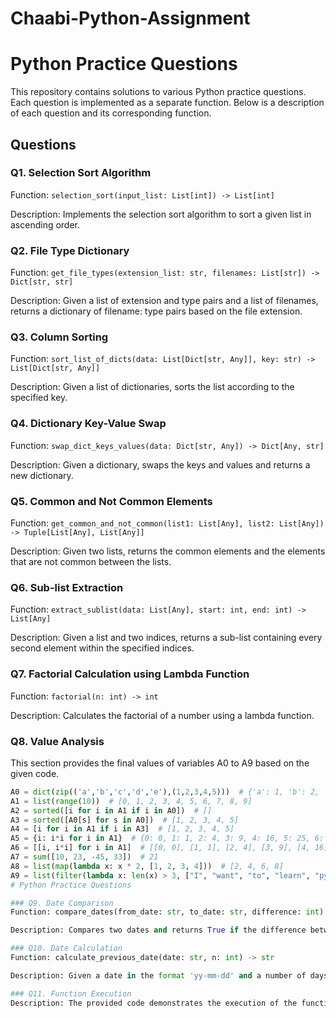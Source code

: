 # Chaabi-Python-Assignment
# Python Practice Questions

This repository contains solutions to various Python practice questions. Each question is implemented as a separate function. Below is a description of each question and its corresponding function.

## Questions

### Q1. Selection Sort Algorithm

Function: `selection_sort(input_list: List[int]) -> List[int]`

Description: Implements the selection sort algorithm to sort a given list in ascending order.

### Q2. File Type Dictionary

Function: `get_file_types(extension_list: str, filenames: List[str]) -> Dict[str, str]`

Description: Given a list of extension and type pairs and a list of filenames, returns a dictionary of filename: type pairs based on the file extension.

### Q3. Column Sorting

Function: `sort_list_of_dicts(data: List[Dict[str, Any]], key: str) -> List[Dict[str, Any]]`

Description: Given a list of dictionaries, sorts the list according to the specified key.

### Q4. Dictionary Key-Value Swap

Function: `swap_dict_keys_values(data: Dict[str, Any]) -> Dict[Any, str]`

Description: Given a dictionary, swaps the keys and values and returns a new dictionary.

### Q5. Common and Not Common Elements

Function: `get_common_and_not_common(list1: List[Any], list2: List[Any]) -> Tuple[List[Any], List[Any]]`

Description: Given two lists, returns the common elements and the elements that are not common between the lists.

### Q6. Sub-list Extraction

Function: `extract_sublist(data: List[Any], start: int, end: int) -> List[Any]`

Description: Given a list and two indices, returns a sub-list containing every second element within the specified indices.

### Q7. Factorial Calculation using Lambda Function

Function: `factorial(n: int) -> int`

Description: Calculates the factorial of a number using a lambda function.

### Q8. Value Analysis

This section provides the final values of variables A0 to A9 based on the given code.

```python
A0 = dict(zip(('a','b','c','d','e'),(1,2,3,4,5)))  # {'a': 1, 'b': 2, 'c': 3, 'd': 4, 'e': 5}
A1 = list(range(10))  # [0, 1, 2, 3, 4, 5, 6, 7, 8, 9]
A2 = sorted([i for i in A1 if i in A0])  # []
A3 = sorted([A0[s] for s in A0])  # [1, 2, 3, 4, 5]
A4 = [i for i in A1 if i in A3]  # [1, 2, 3, 4, 5]
A5 = {i: i*i for i in A1}  # {0: 0, 1: 1, 2: 4, 3: 9, 4: 16, 5: 25, 6: 36, 7: 49, 8: 64, 9: 81}
A6 = [[i, i*i] for i in A1]  # [[0, 0], [1, 1], [2, 4], [3, 9], [4, 16], [5, 25], [6, 36], [7, 49], [8, 64], [9, 81]]
A7 = sum([10, 23, -45, 33])  # 21
A8 = list(map(lambda x: x * 2, [1, 2, 3, 4]))  # [2, 4, 6, 8]
A9 = list(filter(lambda x: len(x) > 3, ["I", "want", "to", "learn", "python"]))  # ['want', 'learn', 'python']
# Python Practice Questions

### Q9. Date Comparison
Function: compare_dates(from_date: str, to_date: str, difference: int) -> bool

Description: Compares two dates and returns True if the difference between them is less than the specified number of days.

### Q10. Date Calculation
Function: calculate_previous_date(date: str, n: int) -> str

Description: Given a date in the format 'yy-mm-dd' and a number of days, returns the string representation of the date n days before the input date.

### Q11. Function Execution
Description: The provided code demonstrates the execution of the function f(x, l=[]). It appends the square of numbers to a list and prints the list after each function call.



